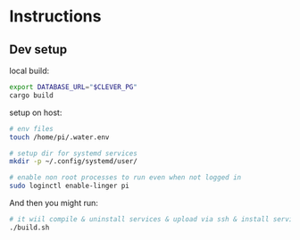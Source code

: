 # Instructions

## Dev setup

local build:

```bash
export DATABASE_URL="$CLEVER_PG"
cargo build
```

setup on host:

```bash
# env files
touch /home/pi/.water.env

# setup dir for systemd services
mkdir -p ~/.config/systemd/user/

# enable non root processes to run even when not logged in
sudo loginctl enable-linger pi
```

And then you might run:

```bash
# it wiil compile & uninstall services & upload via ssh & install services
./build.sh
```
